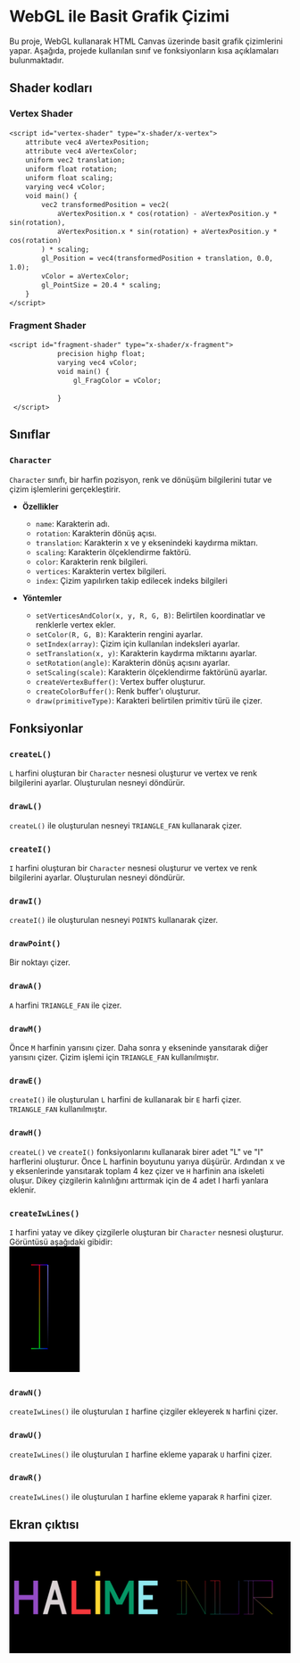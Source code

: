 # WebGL ile Basit Grafik Çizimi

Bu proje, WebGL kullanarak HTML Canvas üzerinde basit grafik çizimlerini yapar. Aşağıda, projede kullanılan sınıf ve fonksiyonların kısa açıklamaları bulunmaktadır.

## Shader kodları

### Vertex Shader

```
<script id="vertex-shader" type="x-shader/x-vertex">
    attribute vec4 aVertexPosition;
    attribute vec4 aVertexColor;
    uniform vec2 translation; 
    uniform float rotation;
    uniform float scaling; 
    varying vec4 vColor;
    void main() {
        vec2 transformedPosition = vec2(
            aVertexPosition.x * cos(rotation) - aVertexPosition.y * sin(rotation),
            aVertexPosition.x * sin(rotation) + aVertexPosition.y * cos(rotation)
        ) * scaling;
        gl_Position = vec4(transformedPosition + translation, 0.0, 1.0);
        vColor = aVertexColor;
        gl_PointSize = 20.4 * scaling;
    }
</script>
```
### Fragment Shader
```
<script id="fragment-shader" type="x-shader/x-fragment">
            precision highp float;
            varying vec4 vColor;
            void main() {
                gl_FragColor = vColor;
                
            }
 </script>
```

## Sınıflar

### `Character`

`Character` sınıfı, bir harfin pozisyon, renk ve dönüşüm bilgilerini tutar ve çizim işlemlerini gerçekleştirir.

- **Özellikler**
  - `name`: Karakterin adı.
  - `rotation`: Karakterin dönüş açısı.
  - `translation`: Karakterin x ve y eksenindeki kaydırma miktarı.
  - `scaling`: Karakterin ölçeklendirme faktörü.
  - `color`: Karakterin renk bilgileri.
  - `vertices`: Karakterin vertex bilgileri.
  - `index`: Çizim yapılırken takip edilecek indeks bilgileri

- **Yöntemler**
  - `setVerticesAndColor(x, y, R, G, B)`: Belirtilen koordinatlar ve renklerle vertex ekler.
  - `setColor(R, G, B)`: Karakterin rengini ayarlar.
  - `setIndex(array)`: Çizim için kullanılan indeksleri ayarlar.
  - `setTranslation(x, y)`: Karakterin kaydırma miktarını ayarlar.
  - `setRotation(angle)`: Karakterin dönüş açısını ayarlar.
  - `setScaling(scale)`: Karakterin ölçeklendirme faktörünü ayarlar.
  - `createVertexBuffer()`: Vertex buffer oluşturur.
  - `createColorBuffer()`: Renk buffer'ı oluşturur.
  - `draw(primitiveType)`: Karakteri belirtilen primitiv türü ile çizer.

## Fonksiyonlar

### `createL()`

`L` harfini oluşturan bir `Character` nesnesi oluşturur ve vertex ve renk bilgilerini ayarlar. Oluşturulan nesneyi döndürür.

### `drawL()`

`createL()` ile oluşturulan nesneyi `TRIANGLE_FAN` kullanarak çizer.

### `createI()`

`I` harfini oluşturan bir `Character` nesnesi oluşturur ve vertex ve renk bilgilerini ayarlar. Oluşturulan nesneyi döndürür.

### `drawI()`

`createI()` ile oluşturulan nesneyi `POINTS` kullanarak çizer.

### `drawPoint()`

Bir noktayı çizer.

### `drawA()`

`A` harfini `TRIANGLE_FAN` ile çizer.

### `drawM()`

Önce `M` harfinin yarısını çizer. Daha sonra y ekseninde yansıtarak diğer yarısını çizer. Çizim işlemi için `TRIANGLE_FAN` kullanılmıştır.

### `drawE()`

`createI()` ile oluşturulan `L` harfini de kullanarak bir `E` harfi çizer. `TRIANGLE_FAN` kullanılmıştır.

### `drawH()`

`createL()` ve `createI()` fonksiyonlarını kullanarak birer adet "L" ve "I" harflerini oluşturur. Önce L harfinin boyutunu yarıya düşürür. Ardından x ve y eksenlerinde yansıtarak toplam 4 kez çizer ve `H` harfinin ana iskeleti oluşur. Dikey çizgilerin kalınlığını arttırmak için de 4 adet I harfi yanlara eklenir.

### `createIwLines()`

`I` harfini yatay ve dikey çizgilerle oluşturan bir `Character` nesnesi oluşturur. Görüntüsü aşağıdaki gibidir:<br>
![I harfi](image.png)

### `drawN()`

`createIwLines()` ile oluşturulan `I` harfine çizgiler ekleyerek `N` harfini çizer.

### `drawU()`

`createIwLines()` ile oluşturulan `I` harfine ekleme yaparak `U` harfini çizer.

### `drawR()`

`createIwLines()` ile oluşturulan `I` harfine ekleme yaparak `R` harfini çizer.

## Ekran çıktısı
![ekran çıktısı](ekran.png)
